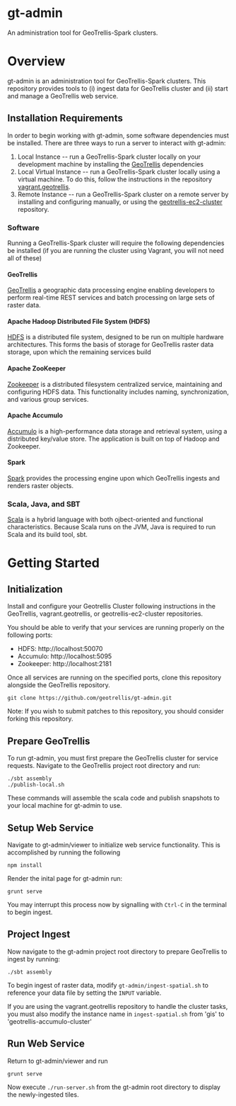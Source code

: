 # gt-admin
An administration tool for GeoTrellis-Spark clusters.

# Overview
gt-admin is an administration tool for GeoTrellis-Spark clusters. This repository provides tools to (i) ingest data for GeoTrellis cluster and (ii) start and manage a GeoTrellis web service. 

## Installation Requirements
In order to begin working with gt-admin, some software dependencies must be installed. There are three ways to run a server to interact with gt-admin:

  1. Local Instance -- run a GeoTrellis-Spark cluster locally on your development machine by installing the [GeoTrellis](https://github.com/geotrellis/geotrellis) dependencies
  2. Local Virtual Instance -- run a GeoTrellis-Spark cluster locally using a virtual machine. To do this, follow the instructions in the repository [vagrant.geotrellis](https://github.com/geotrellis/vagrant.geotrellis).
  3. Remote Instance -- run a GeoTrellis-Spark cluster on a remote server by installing and configuring manually, or using the [geotrellis-ec2-cluster](https://github.com/geotrellis/geotrellis-ec2-cluster) repository.

### Software
Running a GeoTrellis-Spark cluster will require the following dependencies be installed (if you are running the cluster using Vagrant, you will not need all of these)

#### GeoTrellis
[GeoTrellis](http://geotrellis.io/) a geographic data processing engine enabling developers to perform real-time REST services and batch processing on large sets of raster data.

#### Apache Hadoop Distributed File System (HDFS)
[HDFS](https://hadoop.apache.org/docs/stable/hadoop-project-dist/hadoop-hdfs/HdfsUserGuide.html) is a distributed file system, designed to be run on multiple hardware architectures. This forms the basis of storage for GeoTrellis raster data storage, upon which the remaining services build

#### Apache ZooKeeper
[Zookeeper](http://zookeeper.apache.org/) is a distributed filesystem centralized service, maintaining and configuring HDFS data. This functionality includes naming, synchronization, and various group services.

#### Apache Accumulo
[Accumulo](https://accumulo.apache.org) is a high-performance data storage and retrieval system, using a distributed key/value store. The application is built on top of Hadoop and Zookeeper.

#### Spark
[Spark](http://spark.apache.org/) provides the processing engine upon which GeoTrellis ingests and renders raster objects.

### Scala, Java, and SBT
[Scala](http://scala-lang.org) is a hybrid language with both ojbect-oriented and functional characteristics. Because Scala runs on the JVM, Java is required to run Scala and its build tool, sbt. 

# Getting Started

## Initialization

Install and configure your Geotrellis Cluster following instructions in the GeoTrellis, vagrant.geotrellis, or geotrellis-ec2-cluster repositories.

You should be able to verify that your services are running properly on the following ports:
  * HDFS: http://localhost:50070
  * Accumulo: http://localhost:5095
  * Zookeeper: http://localhost:2181
  
Once all services are running on the specified ports, clone this repository alongside the GeoTrellis repository.
     
`git clone https://github.com/geotrellis/gt-admin.git`

Note: If you wish to submit patches to this repository, you should consider forking this repository.

## Prepare GeoTrellis

To run gt-admin, you must first prepare the GeoTrellis cluster for service requests. Navigate to the GeoTrellis project root directory and run:

  ```
  ./sbt assembly
  ./publish-local.sh
  ```

These commands will assemble the scala code and publish snapshots to your local machine for gt-admin to use.
 
## Setup Web Service

Navigate to gt-admin/viewer to initialize web service functionality. This is accomplished by running the following
   
   `npm install`

   Render the inital page for gt-admin run:

   `grunt serve`

   You may interrupt this process now by signalling with `Ctrl-C` in the terminal to begin ingest.

## Project Ingest

Now navigate to the gt-admin project root directory to prepare GeoTrellis to ingest by running:

   `./sbt assembly`

To begin ingest of raster data, modify `gt-admin/ingest-spatial.sh` to reference your data file by setting the `INPUT` variable.
  
If you are using the vagrant.geotrellis repository to handle the cluster tasks, you must also modify the instance name in `ingest-spatial.sh` from 'gis' to 'geotrellis-accumulo-cluster'

## Run Web Service

Return to gt-admin/viewer and run 
  
  `grunt serve`

Now execute `./run-server.sh` from the gt-admin root directory to display the newly-ingested tiles. 
